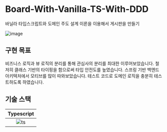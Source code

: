 # Board-With-Vanilla-TS-With-DDD
바닐라 타입스크립트와 도메인 주도 설계 이론을 이용해서 게시판을 만들기

![image](https://user-images.githubusercontent.com/53991994/236746899-3253e1ec-74a0-43be-baa4-4046d589b321.png)

## 구현 목표
비즈니스 로직과 뷰 로직의 분리를 통해 관심사의 분리를 최대한 이루어보았습니다.
철저히 클래스 기반의 타이핑을 함으로써 타입 안전도를 높였습니다.
스프링 기반 백엔드 아키텍처에서 모티브를 많이 따와보았습니다.
테스트 코드로 도메인 로직을 충분히 테스트하도록 하였습니다.

## 기술 스택
| Typescript |
| :------: |
| ![ts] |

[ts]: https://github.com/Octoping925/readme-template/blob/main/images/stack/typescript.svg

